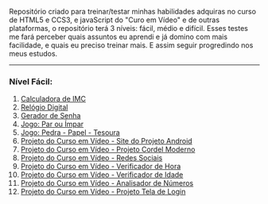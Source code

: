 <p>Repositório criado para treinar/testar minhas habilidades adquiras no curso de HTML5 e CCS3, e javaScript do "Curo em Vídeo" e de outras plataformas, o repositório terá 3 níveis: fácil, médio e difícil. Esses testes me fará perceber quais assuntos eu aprendi e já domino com mais facilidade, e quais eu preciso treinar mais. E assim seguir progredindo nos meus estudos.</p>

<!-- Nível Fácil -->
<hr>
<h3>Nível Fácil:</h3>
<ol>
    <li><a href="https://sraraujo.github.io/projetos/facil/calculadora-IMC/" target="_blank" rel="external">Calculadora de IMC</a></li>
    <li><a href="https://sraraujo.github.io/projetos/facil/relogio-digital/" target="_blank" rel="external">Relógio Digital</a></li>
    <li><a href="https://sraraujo.github.io/projetos/facil/gerador-senha" target="_blank" rel="external">Gerador de Senha</a></li>
    <li><a href="https://sraraujo.github.io/projetos/facil/impar-par/" target="_blank" rel="external">Jogo: Par ou Ímpar</a></li>
    <li><a href="https://sraraujo.github.io/projetos/facil/pedra-papel-tesoura/" target="_blank" rel="external">Jogo: Pedra - Papel - Tesoura</a></li>
    <li><a href="https://sraraujo.github.io/projeto-android/#" target="_blank" rel="external">Projeto do Curso em Vídeo - Site do Projeto Android</a></li>
    <li><a href="https://sraraujo.github.io/projeto-cordel/" target="_blank" rel="external">Projeto do Curso em Vídeo - Projeto Cordel Moderno</a></li>
    <li><a href="https://sraraujo.github.io/redes-sociais/" target="_blank" rel="external">Projeto do Curso em Vídeo - Redes Sociais</a></li>
    <li><a href="https://sraraujo.github.io/javascript/aula014/ex01/ex013.html" target="_blank" rel="external">Projeto do Curso em Vídeo - Verificador de Hora</a></li>
    <li><a href="https://sraraujo.github.io/javascript/aula014/ex02/index.html" target="_blank" rel="external">Projeto do Curso em Vídeo - Verificador de Idade</a></li>
    <li><a href="https://sraraujo.github.io/javascript/aula017/index.html" target="_blank" rel="external">Projeto do Curso em Vídeo - Analisador de Números</a></li>
    <li><a href="https://sraraujo.github.io/projeto-login/" target="_blank">Projeto do Curso em Vídeo - Projeto Tela de Login</a></li>
</ol>
